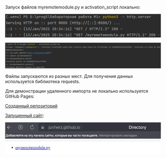 Запуск файлов myremotemodule.py и activation_script локально:

![myremotemodule.py](image/im1.JPG)

![activation_script](image/im2.JPG)

Файлы запускаются из разных мест.
Для получения данных используется библиотека requests.

Для демонстрации удаленного импорта не локально используется  GitHub Pages:

[Созданный репозиторий](https://github.com/sh4rk1350/prog5_lw1)

[Запущенный сайт](https://sh4rk1350.github.io/prog5_lw1/):

![activation_script](image/im3.JPG)



